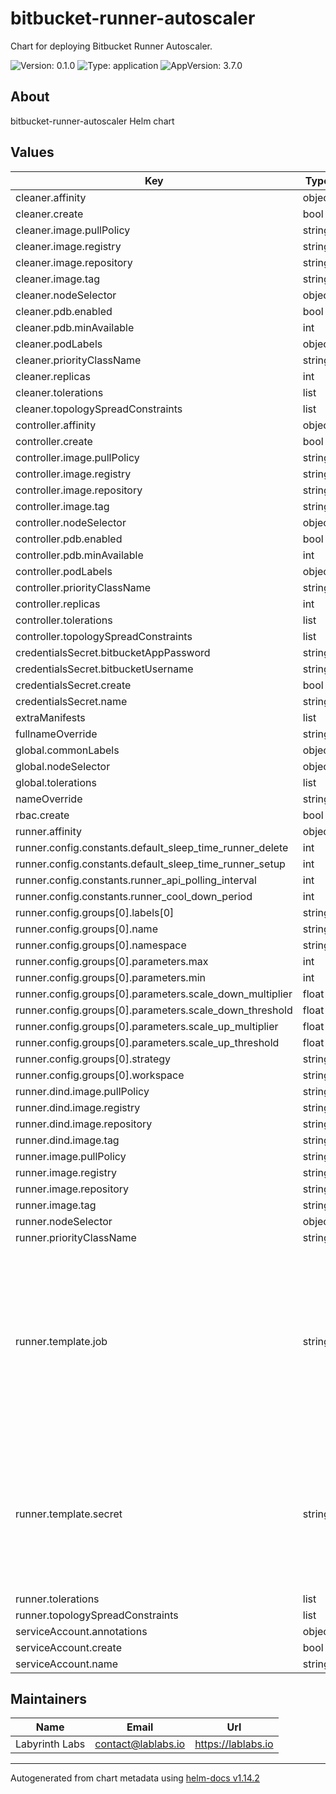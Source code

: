 # bitbucket-runner-autoscaler

Chart for deploying Bitbucket Runner Autoscaler.

![Version: 0.1.0](https://img.shields.io/badge/Version-0.1.0-informational?style=flat-square) ![Type: application](https://img.shields.io/badge/Type-application-informational?style=flat-square) ![AppVersion: 3.7.0](https://img.shields.io/badge/AppVersion-3.7.0-informational?style=flat-square)

## About
bitbucket-runner-autoscaler Helm chart

## Values

| Key | Type | Default | Description |
|-----|------|---------|-------------|
| cleaner.affinity | object | `{}` |  |
| cleaner.create | bool | `true` |  |
| cleaner.image.pullPolicy | string | `"IfNotPresent"` |  |
| cleaner.image.registry | string | `"docker.io"` |  |
| cleaner.image.repository | string | `"bitbucketpipelines/runners-autoscaler"` |  |
| cleaner.image.tag | string | `"3.7.0"` |  |
| cleaner.nodeSelector | object | `{}` |  |
| cleaner.pdb.enabled | bool | `false` |  |
| cleaner.pdb.minAvailable | int | `1` |  |
| cleaner.podLabels | object | `{}` |  |
| cleaner.priorityClassName | string | `""` |  |
| cleaner.replicas | int | `1` |  |
| cleaner.tolerations | list | `[]` |  |
| cleaner.topologySpreadConstraints | list | `[]` |  |
| controller.affinity | object | `{}` |  |
| controller.create | bool | `true` |  |
| controller.image.pullPolicy | string | `"IfNotPresent"` |  |
| controller.image.registry | string | `"docker.io"` |  |
| controller.image.repository | string | `"bitbucketpipelines/runners-autoscaler"` |  |
| controller.image.tag | string | `"3.7.0"` |  |
| controller.nodeSelector | object | `{}` |  |
| controller.pdb.enabled | bool | `false` |  |
| controller.pdb.minAvailable | int | `1` |  |
| controller.podLabels | object | `{}` |  |
| controller.priorityClassName | string | `""` |  |
| controller.replicas | int | `1` |  |
| controller.tolerations | list | `[]` |  |
| controller.topologySpreadConstraints | list | `[]` |  |
| credentialsSecret.bitbucketAppPassword | string | `""` |  |
| credentialsSecret.bitbucketUsername | string | `""` |  |
| credentialsSecret.create | bool | `true` |  |
| credentialsSecret.name | string | `""` |  |
| extraManifests | list | `[]` |  |
| fullnameOverride | string | `""` |  |
| global.commonLabels | object | `{}` |  |
| global.nodeSelector | object | `{}` |  |
| global.tolerations | list | `[]` |  |
| nameOverride | string | `""` |  |
| rbac.create | bool | `true` |  |
| runner.affinity | object | `{}` |  |
| runner.config.constants.default_sleep_time_runner_delete | int | `5` |  |
| runner.config.constants.default_sleep_time_runner_setup | int | `10` |  |
| runner.config.constants.runner_api_polling_interval | int | `600` |  |
| runner.config.constants.runner_cool_down_period | int | `300` |  |
| runner.config.groups[0].labels[0] | string | `"my.group"` |  |
| runner.config.groups[0].name | string | `"default"` |  |
| runner.config.groups[0].namespace | string | `"bitbucket-runner"` |  |
| runner.config.groups[0].parameters.max | int | `10` |  |
| runner.config.groups[0].parameters.min | int | `1` |  |
| runner.config.groups[0].parameters.scale_down_multiplier | float | `0.5` |  |
| runner.config.groups[0].parameters.scale_down_threshold | float | `0.2` |  |
| runner.config.groups[0].parameters.scale_up_multiplier | float | `1.5` |  |
| runner.config.groups[0].parameters.scale_up_threshold | float | `0.5` |  |
| runner.config.groups[0].strategy | string | `"percentageRunnersIdle"` |  |
| runner.config.groups[0].workspace | string | `""` |  |
| runner.dind.image.pullPolicy | string | `"IfNotPresent"` |  |
| runner.dind.image.registry | string | `"docker.io"` |  |
| runner.dind.image.repository | string | `"docker"` |  |
| runner.dind.image.tag | string | `"dind"` |  |
| runner.image.pullPolicy | string | `"IfNotPresent"` |  |
| runner.image.registry | string | `"docker-public.packages.atlassian.com"` |  |
| runner.image.repository | string | `"sox/atlassian/bitbucket-pipelines-runner"` |  |
| runner.image.tag | string | `"1"` |  |
| runner.nodeSelector | object | `{}` |  |
| runner.priorityClassName | string | `""` |  |
| runner.template.job | string | `"apiVersion: batch/v1\nkind: Job\nmetadata:\n  name: runner-<%runner_uuid%>  # mandatory, don't modify\nspec:\n  template:\n    metadata:\n      labels:\n        customer: shared\n        account_uuid: <%account_uuid%>  # mandatory, don't modify\n        runner_uuid: <%runner_uuid%>  # mandatory, don't modify\n    {%- if repository_uuid %}\n        repository_uuid: <%repository_uuid%>  # mandatory, don't modify\n    {%- endif %}\n        runner_namespace: <%runner_namespace%>  # mandatory, don't modify\n    spec:\n      tolerations: {{ include \"bitbucketRunnerAutoscaler.runnerTolerations\" . | nindent 16 }}\n      nodeSelector: {{ include \"bitbucketRunnerAutoscaler.runnerNodeSelector\" . | nindent 16 }}\n      topologySpreadConstraints: {{ .Values.runner.topologySpreadConstraints | toYaml | nindent 16 }}\n      affinity: {{ .Values.runner.affinity | toYaml | nindent 16 }}\n      priorityClassName: {{ .Values.runner.priorityClassName }}\n      containers:\n        - name: runner\n          image: {{ include \"bitbucketRunnerAutoscaler.runnerImage\" . }} # This autoscaler needs the runner image to run, you can use the latest or pin any version you want.\n          imagePullPolicy: {{ .Values.runner.image.pullPolicy }}\n          resources:  # This is memory and cpu resources section that you can configure via config map settings file.\n            requests:\n              memory: \"<%requests_memory%>\"  # mandatory, don't modify\n              cpu: \"<%requests_cpu%>\"  # mandatory, don't modify\n            limits:\n              memory: \"<%limits_memory%>\"  # mandatory, don't modify\n              cpu: \"<%limits_cpu%>\"  # mandatory, don't modify\n          env:\n            - name: ACCOUNT_UUID  # mandatory, don't modify\n              value: \"{<%account_uuid%>}\"  # mandatory, don't modify\n        {%- if repository_uuid %}\n            - name: REPOSITORY_UUID  # mandatory, don't modify\n              value: \"{<%repository_uuid%>}\"  # mandatory, don't modify\n        {%- endif %}\n            - name: RUNNER_UUID  # mandatory, don't modify\n              value: \"{<%runner_uuid%>}\"  # mandatory, don't modify\n            - name: OAUTH_CLIENT_ID\n              valueFrom:\n                secretKeyRef:\n                  name: runner-oauth-credentials-<%runner_uuid%>\n                  key: oauth_client_id\n            - name: OAUTH_CLIENT_SECRET\n              valueFrom:\n                secretKeyRef:\n                  name: runner-oauth-credentials-<%runner_uuid%>\n                  key: oauth_client_secret\n            - name: WORKING_DIRECTORY\n              value: \"/tmp\"\n          volumeMounts:\n            - name: tmp\n              mountPath: /tmp\n            - name: docker-containers\n              mountPath: /var/lib/docker/containers\n              readOnly: true\n            - name: var-run\n              mountPath: /var/run\n        - name: docker\n          image: {{ include \"bitbucketRunnerAutoscaler.dindImage\" . }}\n          imagePullPolicy: {{ .Values.runner.dind.image.pullPolicy }}\n          securityContext:\n            privileged: true\n          volumeMounts:\n            - name: tmp\n              mountPath: /tmp\n            - name: docker-containers\n              mountPath: /var/lib/docker/containers\n            - name: var-run\n              mountPath: /var/run\n      restartPolicy: OnFailure\n      volumes:\n        - name: tmp\n        - name: docker-containers\n        - name: var-run\n  backoffLimit: 6\n  completions: 1\n  parallelism: 1\n"` |  |
| runner.template.secret | string | `"apiVersion: v1\nkind: Secret\nmetadata:\n  name: runner-oauth-credentials-<%runner_uuid%>  # mandatory, don't modify\n  labels:\n    account_uuid: <%account_uuid%>  # mandatory, don't modify\n{%- if repository_uuid %}\n    repository_uuid: <%repository_uuid%>  # mandatory, don't modify\n{%- endif %}\n    runner_uuid: <%runner_uuid%>  # mandatory, don't modify\n    runner_namespace: <%runner_namespace%>  # mandatory, don't modify\ndata:\n  oauth_client_id: <%oauth_client_id_base64%>\n  oauth_client_secret: <%oauth_client_secret_base64%>\n"` |  |
| runner.tolerations | list | `[]` |  |
| runner.topologySpreadConstraints | list | `[]` |  |
| serviceAccount.annotations | object | `{}` |  |
| serviceAccount.create | bool | `true` |  |
| serviceAccount.name | string | `""` |  |

## Maintainers

| Name | Email | Url |
| ---- | ------ | --- |
| Labyrinth Labs | <contact@lablabs.io> | <https://lablabs.io> |

----------------------------------------------
Autogenerated from chart metadata using [helm-docs v1.14.2](https://github.com/norwoodj/helm-docs/releases/v1.14.2)

